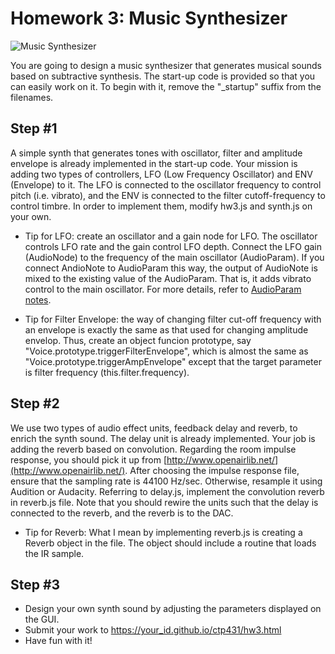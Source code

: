 # Homework 3: Music Synthesizer


![Music Synthesizer](./synthesizer.png)


You are going to design a music synthesizer that generates musical sounds based on subtractive synthesis. The start-up code is provided so that you can easily work on it. To begin with it, remove the "_startup" suffix from the filenames.


## Step #1 
A simple synth that generates tones with oscillator, filter and amplitude envelope is already implemented in the start-up code. Your mission is adding two types of controllers, LFO (Low Frequency Oscillator) and ENV (Envelope) to it. The LFO is connected to the oscillator frequency to control pitch (i.e. vibrato), and the ENV is connected to the filter cutoff-frequency to control timbre. In order to implement them, modify hw3.js and synth.js on your own.       

- Tip for LFO: create an oscillator and a gain node for LFO. The oscillator controls LFO rate and the gain control LFO depth. Connect the LFO gain (AudioNode) to the frequency of the main oscillator (AudioParam). If you connect AndioNote to AudioParam this way, the output of AudioNote is mixed to the existing value of the AudioParam. That is, it adds vibrato control to the main oscillator. For more details, refer to [AudioParam notes](https://developer.mozilla.org/en-US/docs/Web/API/AudioNode/connect). 

- Tip for Filter Envelope: the way of changing filter cut-off frequency with an envelope is exactly the same as that used for changing amplitude envelop. Thus, create an object funcion prototype, say "Voice.prototype.triggerFilterEnvelope", which is almost the same as "Voice.prototype.triggerAmpEnvelope" except that the target parameter is filter frequency (this.filter.frequency).      


## Step #2
We use two types of audio effect units, feedback delay and reverb, to enrich the synth sound. The delay unit is already implemented. Your job is adding the reverb based on convolution. Regarding the room impulse response, you should pick it up from [http://www.openairlib.net/](http://www.openairlib.net/). After choosing the impulse response file, ensure that the sampling rate is 44100 Hz/sec. Otherwise, resample it using Audition or Audacity. Referring to delay.js, implement the convolution reverb in reverb.js file. Note that you should rewire the units such that the delay is connected to the reverb, and the reverb is to the DAC. 

- Tip for Reverb: What I mean by implementing reverb.js is creating a Reverb object in the file. The object should include a routine that loads the IR sample.


## Step #3
- Design your own synth sound by adjusting the parameters displayed on the GUI. 
- Submit your work to https://your_id.github.io/ctp431/hw3.html
- Have fun with it!


